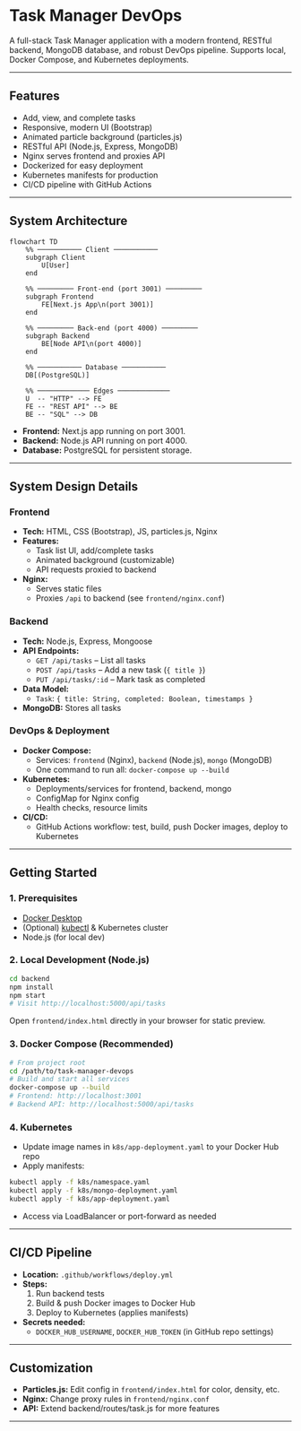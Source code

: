 # Task Manager DevOps

A full-stack Task Manager application with a modern frontend, RESTful backend, MongoDB database, and robust DevOps pipeline. Supports local, Docker Compose, and Kubernetes deployments.

---

## Features
- Add, view, and complete tasks
- Responsive, modern UI (Bootstrap)
- Animated particle background (particles.js)
- RESTful API (Node.js, Express, MongoDB)
- Nginx serves frontend and proxies API
- Dockerized for easy deployment
- Kubernetes manifests for production
- CI/CD pipeline with GitHub Actions

---

## System Architecture

```mermaid
flowchart TD
    %% ─────────── Client ───────────
    subgraph Client
        U[User]
    end

    %% ───────── Front-end (port 3001) ─────────
    subgraph Frontend
        FE[Next.js App\n(port 3001)]
    end

    %% ───────── Back-end (port 4000) ─────────
    subgraph Backend
        BE[Node API\n(port 4000)]
    end

    %% ─────────── Database ───────────
    DB[(PostgreSQL)]

    %% ───────────── Edges ─────────────
    U  -- "HTTP" --> FE
    FE -- "REST API" --> BE
    BE -- "SQL" --> DB
```

- **Frontend:** Next.js app running on port 3001.
- **Backend:** Node.js API running on port 4000.
- **Database:** PostgreSQL for persistent storage.

---

## System Design Details

### Frontend
- **Tech:** HTML, CSS (Bootstrap), JS, particles.js, Nginx
- **Features:**
  - Task list UI, add/complete tasks
  - Animated background (customizable)
  - API requests proxied to backend
- **Nginx:**
  - Serves static files
  - Proxies `/api` to backend (see `frontend/nginx.conf`)

### Backend
- **Tech:** Node.js, Express, Mongoose
- **API Endpoints:**
  - `GET /api/tasks` – List all tasks
  - `POST /api/tasks` – Add a new task (`{ title }`)
  - `PUT /api/tasks/:id` – Mark task as completed
- **Data Model:**
  - `Task`: `{ title: String, completed: Boolean, timestamps }`
- **MongoDB:** Stores all tasks

### DevOps & Deployment
- **Docker Compose:**
  - Services: `frontend` (Nginx), `backend` (Node.js), `mongo` (MongoDB)
  - One command to run all: `docker-compose up --build`
- **Kubernetes:**
  - Deployments/services for frontend, backend, mongo
  - ConfigMap for Nginx config
  - Health checks, resource limits
- **CI/CD:**
  - GitHub Actions workflow: test, build, push Docker images, deploy to Kubernetes

---

## Getting Started

### 1. Prerequisites
- [Docker Desktop](https://www.docker.com/products/docker-desktop)
- (Optional) [kubectl](https://kubernetes.io/docs/tasks/tools/) & Kubernetes cluster
- Node.js (for local dev)

### 2. Local Development (Node.js)
```sh
cd backend
npm install
npm start
# Visit http://localhost:5000/api/tasks
```
Open `frontend/index.html` directly in your browser for static preview.

### 3. Docker Compose (Recommended)
```sh
# From project root
cd /path/to/task-manager-devops
# Build and start all services
docker-compose up --build
# Frontend: http://localhost:3001
# Backend API: http://localhost:5000/api/tasks
```

### 4. Kubernetes
- Update image names in `k8s/app-deployment.yaml` to your Docker Hub repo
- Apply manifests:
```sh
kubectl apply -f k8s/namespace.yaml
kubectl apply -f k8s/mongo-deployment.yaml
kubectl apply -f k8s/app-deployment.yaml
```
- Access via LoadBalancer or port-forward as needed

---

## CI/CD Pipeline
- **Location:** `.github/workflows/deploy.yml`
- **Steps:**
  1. Run backend tests
  2. Build & push Docker images to Docker Hub
  3. Deploy to Kubernetes (applies manifests)
- **Secrets needed:**
  - `DOCKER_HUB_USERNAME`, `DOCKER_HUB_TOKEN` (in GitHub repo settings)

---

## Customization
- **Particles.js:** Edit config in `frontend/index.html` for color, density, etc.
- **Nginx:** Change proxy rules in `frontend/nginx.conf`
- **API:** Extend backend/routes/task.js for more features

---
